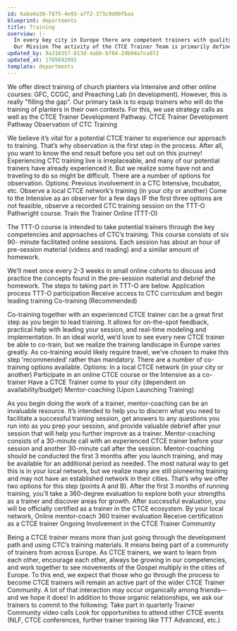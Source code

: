 ```yaml
---
id: 6aba4a30-f875-4e93-a7f2-373c9d00fbaa
blueprint: departments
title: Training
overview: |-
  In every key city in Europe there are competent trainers with quality training resources training planters and leaders in their own context and language. (Nice example. Ha!)
  Our Mission The activity of the CTCE Trainer Team is primarily defined in four areas corresponding to the key aspects of our vision. Every key city: We as the CTCE Trainer Team seek to help city leaders move training forward through strategy and coaching calls at least twice a year. We are also available to help leaders think through next steps or deal with particular challenges more often upon their need and request. A Trainer Team point person will be assigned to every person in our European Trainer Community, generally divided regionally among the CTC Trainer Team. Competent trainers: We help those who will be involved in training church planters in their local movement to develop along the CTCE Trainer Development Pathway. This process provides them with relevant theory, experience, feedback, mentor-coaching and support as they grow into being skilled, gospel-centred trainers of adult learners. Quality training resources: We know that even the best trainer needs quality training materials that they can use and contextualise as needed. Expecting each trainer to come up with their own training materials from scratch is burdensome on the trainers and will ultimately create a bottleneck for training. Therefore, the CTCE Trainer Team also works to create and curate various training curricula. We aim for these materials to be clear, simple and multipliable for leaders with varying levels of experience and in a multitude of different contexts. Own context and language: As part of the value of contextualising training, we realise that training must be run in the local languages of its target audience. For this reason, translation plays a vital role in seeing training multiply across Europe. While the on-the-ground work of translation will always be on the local leaders and their teams, we are happy to share our experience in this area.
updated_by: 9a316357-813d-4abb-b784-2db9da7ca072
updated_at: 1705692992
template: departments
---
```

We offer direct training of church planters via Intensive and other online courses: GFC, CCGC, and Preaching Lab (in development). However, this is really "filling the gap". Our primary task is to equip trainers who will do the training of planters in their own contexts. For this, we use strategy calls as well as the CTCE Trainer Development Pathway. CTCE Trainer Development Pathway Observation of CTC Training

We believe it’s vital for a potential CTCE trainer to experience our approach to training. That’s why observation is the first step in the process. After all, you want to know the end result before you set out on this journey! Experiencing CTC training live is irreplaceable, and many of our potential trainers have already experienced it. But we realize some have not and traveling to do so might be difficult. There are a number of options for observation. Options: Previous involvement in a CTC Intensive, Incubator, etc. Observe a local CTCE network’s training (in your city or another) Come to the Intensive as an observer for a few days IF the first three options are not feasible, observe a recorded CTC training session on the TTT-O Pathwright course. Train the Trainer Online (TTT-O)

The TTT-O course is intended to take potential trainers through the key competencies and approaches of CTC’s training. This course consists of six 90- minute facilitated online sessions. Each session has about an hour of pre-session material (videos and reading) and a similar amount of homework.

We’ll meet once every 2-3 weeks in small online cohorts to discuss and practice the concepts found in the pre-session material and debrief the homework. The steps to taking part in TTT-O are below. Application process TTT-O participation Receive access to CTC curriculum and begin leading training Co-training (Recommended)

Co-training together with an experienced CTCE trainer can be a great first step as you begin to lead training. It allows for on-the-spot feedback, practical help with leading your session, and real-time modeling and implementation. In an ideal world, we’d love to see every new CTCE trainer be able to co-train, but we realize the training landscape in Europe varies greatly. As co-training would likely require travel, we’ve chosen to make this step ‘recommended’ rather than mandatory. There are a number of co-training options available. Options: In a local CTCE network (in your city or another) Participate in an online CTCE course or the Intensive as a co-trainer Have a CTCE Trainer come to your city (dependent on availability/budget) Mentor-coaching (Upon Launching Training)

As you begin doing the work of a trainer, mentor-coaching can be an invaluable resource. It’s intended to help you to discern what you need to facilitate a successful training session, get answers to any questions you run into as you prep your session, and provide valuable debrief after your session that will help you further improve as a trainer. Mentor-coaching consists of a 30-minute call with an experienced CTCE trainer before your session and another 30-minute call after the session. Mentor-coaching should be conducted the first 3 months after you launch training, and may be available for an additional period as needed. The most natural way to get this is in your local network, but we realize many are still pioneering training and may not have an established network in their cities. That’s why we offer two options for this step (points A and B). After the first 3 months of running training, you’ll take a 360-degree evaluation to explore both your strengths as a trainer and discover areas for growth. After successful evaluation, you will be officially certified as a trainer in the CTCE ecosystem. By your local network, Online mentor-coach 360 trainer evaluation Receive certification as a CTCE trainer Ongoing Involvement in the CTCE Trainer Community

Being a CTCE trainer means more than just going through the development path and using CTC’s training materials. It means being part of a community of trainers from across Europe. As CTCE trainers, we want to learn from each other, encourage each other, always be growing in our competencies, and work together to see movements of the Gospel multiply in the cities of Europe. To this end, we expect that those who go through the process to become CTCE trainers will remain an active part of the wider CTCE Trainer Community. A lot of that interaction may occur organically among friends—and we hope it does! In addition to those organic relationships, we ask our trainers to commit to the following: Take part in quarterly Trainer Community video calls Look for opportunities to attend other CTCE events (NLF, CTCE conferences, further trainer training like TTT Advanced, etc.)